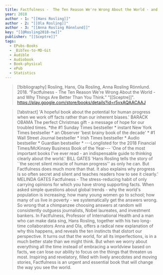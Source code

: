 ```yaml
---
title: Factfulness -  The Ten Reason We're Wrong About the World - and Why Things Are Better Than You Think
year: 2018
author - 1: "[[Hans Rosling]]"
author - 2: "[[Ola Rosling]]"
author - 3: "[[Anna Rosling Rönnlund]]"
key: "[[@Rosling2018-nw]]"
publisher: "[[Sceptre]]"
tags:
  - EPubs-Books
  - _BibTex-to-MD-Git
  - Audible
  - Audiobook
  - Book-physical
  - ePub
  - Statistics
---
```


> [!bibliography]
> Rosling, Hans, Ola Rosling, Anna Rosling Rönnlund. 2018. “Factfulness -  The Ten Reason We're Wrong About the World - and Why Things Are Better Than You Think.” "[[Sceptre]]". https://play.google.com/store/books/details?id=r5vxAQAACAAJ

> [!abstract]
> 'A hopeful book about the potential for human progress when we work off facts rather than our inherent biases.' BARACK OBAMA The perfect Christmas gift -  a message of hope for our troubled times. *the \#1 Sunday Times bestseller * instant New York Times bestseller * an Observer 'best brainy book of the decade' * \#1 Wall Street Journal bestseller * Irish Times bestseller * Audio bestseller * Guardian bestseller * ---Longlisted for the 2018 Financial Times/McKinsey Business Book of the Year--- 'One of the most important books I've ever read - an indispensable guide to thinking clearly about the world.' BILL GATES 'Hans Rosling tells the story of ``the secret silent miracle of human progress'' as only he can. But Factfulness does much more than that. It also explains why progress is so often secret and silent and teaches readers how to see it clearly.' MELINDA GATES Factfulness -  The stress-reducing habit of only carrying opinions for which you have strong supporting facts. When asked simple questions about global trends - why the world's population is increasing; how many young women go to school; how many of us live in poverty - we systematically get the answers wrong. So wrong that a chimpanzee choosing answers at random will consistently outguess journalists, Nobel laureates, and investment bankers. In Factfulness, Professor of International Health and a man who can make data sing, Hans Rosling, together with his two long-time collaborators Anna and Ola, offers a radical new explanation of why this happens, and reveals the ten instincts that distort our perspective. It turns out that the world, for all its imperfections, is in a much better state than we might think. But when we worry about everything all the time instead of embracing a worldview based on facts, we can lose our ability to focus on the things that threaten us most. Inspiring and revelatory, filled with lively anecdotes and moving stories, Factfulness is an urgent and essential book that will change the way you see the world.
